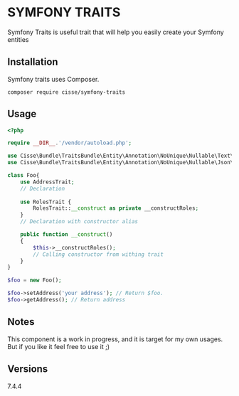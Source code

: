 SYMFONY TRAITS
===============

Symfony Traits is useful trait that will help you easily create your Symfony entities

## Installation

Symfony traits uses Composer.

```
composer require cisse/symfony-traits
```

## Usage

```php
<?php

require __DIR__.'/vendor/autoload.php';

use Cisse\Bundle\TraitsBundle\Entity\Annotation\NoUnique\Nullable\Text\AddressTrait;
use Cisse\Bundle\TraitsBundle\Entity\Annotation\NoUnique\Nullable\Json\RolesTrait;

class Foo{
    use AddressTrait;
    // Declaration
    
    use RolesTrait {
        RolesTrait::__construct as private __constructRoles;
    }
    // Declaration with constructor alias

    public function __construct()
    {
        $this->__constructRoles();
        // Calling constructor from withing trait
    }
}

$foo = new Foo();

$foo->setAddress('your address'); // Return $foo.
$foo->getAddress(); // Return address

```

## Notes

This component is a work in progress, and it is target for my own usages. But if you like it feel free to use it ;)

## Versions

7.4.4